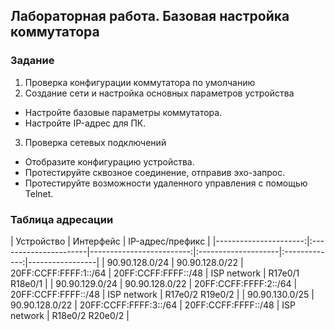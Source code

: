 ## 	Лабораторная работа. Базовая настройка коммутатора 
###	Задание
1. Проверка конфигурации коммутатора по умолчанию
2. Создание сети и настройка основных параметров устройства
-	Настройте базовые параметры коммутатора.
-	Настройте IP-адрес для ПК.
3. Проверка сетевых подключений
-	Отобразите конфигурацию устройства.
-	Протестируйте сквозное соединение, отправив эхо-запрос.
-	Протестируйте возможности удаленного управления с помощью Telnet.

### 	Таблица адресации
|	Устройство	|	Интерфейс	|	IP-адрес/префикс	|
|----------------------:|:----------------------|-------------------------:|:--------------------|:-------------:|-----------------|
| 90.90.128.0/24   | 90.90.128.0/22 | 20FF:CCFF:FFFF:1::/64    | 20FF:CCFF:FFFF::/48 | ISP network   | R17e0/1 R18e0/1 |
| 90.90.129.0/24   | 90.90.128.0/22 | 20FF:CCFF:FFFF:2::/64    | 20FF:CCFF:FFFF::/48 | ISP network   | R17e0/2 R19e0/2 |
| 90.90.130.0/25   | 90.90.128.0/22 | 20FF:CCFF:FFFF:3::/64    | 20FF:CCFF:FFFF::/48 | ISP network   | R18e0/2 R20e0/2 |
